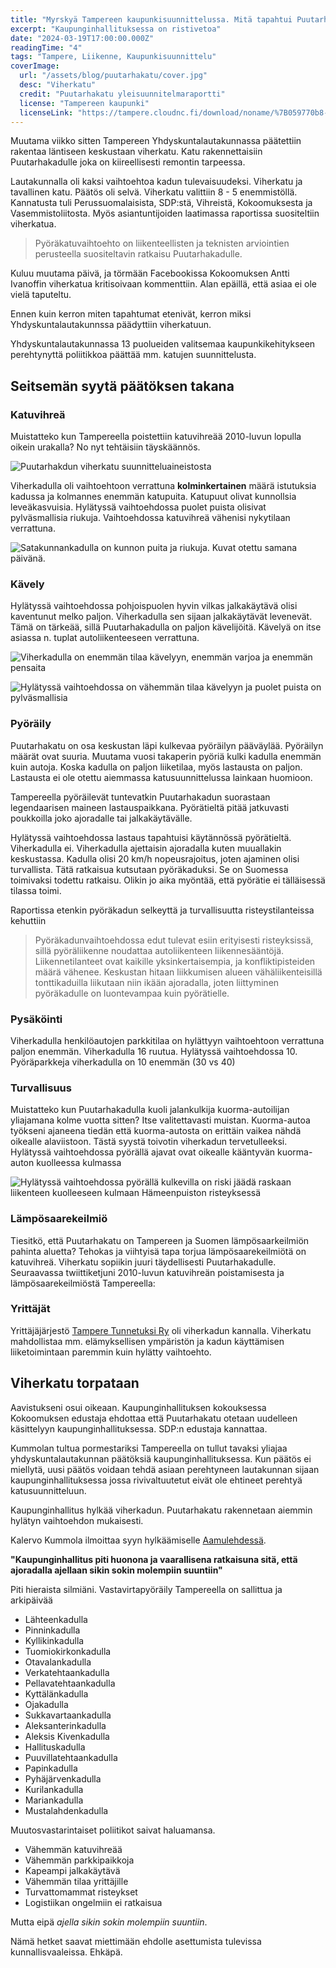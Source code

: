 ```yaml
---
title: "Myrskyä Tampereen kaupunkisuunnittelussa. Mitä tapahtui Puutarhakadulle?"
excerpt: "Kaupunginhallituksessa on ristivetoa"
date: "2024-03-19T17:00:00.000Z"
readingTime: "4"
tags: "Tampere, Liikenne, Kaupunkisuunnittelu"
coverImage:
  url: "/assets/blog/puutarhakatu/cover.jpg"
  desc: "Viherkatu"
  credit: "Puutarhakatu yleisuunnitelmaraportti"
  license: "Tampereen kaupunki"
  licenseLink: "https://tampere.cloudnc.fi/download/noname/%7B059770b8-7ab4-4cbb-b6c5-39121af9d612%7D/8301762"
---
```


Muutama viikko sitten Tampereen Yhdyskuntalautakunnassa päätettiin rakentaa läntiseen keskustaan viherkatu. Katu rakennettaisiin Puutarhakadulle joka on kiireellisesti remontin tarpeessa.

Lautakunnalla oli kaksi vaihtoehtoa kadun tulevaisuudeksi. Viherkatu ja tavallinen katu. Päätös oli selvä. Viherkatu valittiin 8 - 5 enemmistöllä. Kannatusta tuli Perussuomalaisista, SDP:stä, Vihreistä, Kokoomuksesta ja Vasemmistoliitosta. Myös asiantuntijoiden laatimassa raportissa suositeltiin viherkatua.

> Pyöräkatuvaihtoehto on liikenteellisten ja teknisten arviointien perusteella suositeltavin ratkaisu Puutarhakadulle.

Kuluu muutama päivä, ja törmään Facebookissa Kokoomuksen Antti Ivanoffin viherkatua kritisoivaan kommenttiin. Alan epäillä, että asiaa ei ole vielä taputeltu.

Ennen kuin kerron miten tapahtumat etenivät, kerron miksi Yhdyskuntalautakunnssa päädyttiin viherkatuun.

<infocard label="Yhdyskuntalautakunta">Yhdyskuntalautakunnassa 13 puolueiden valitsemaa kaupunkikehitykseen perehtynyttä poliitikkoa päättää mm. katujen suunnittelusta.</infocard>

## Seitsemän syytä päätöksen takana

### Katuvihreä

Muistatteko kun Tampereella poistettiin katuvihreää 2010-luvun lopulla oikein urakalla? No nyt tehtäisiin täyskäännös.

![Puutarhakdun viherkatu suunnitteluaineistosta](/assets/blog/puutarhakatu/viherkatu-piirretty.jpg)

Viherkadulla oli vaihtoehtoon verrattuna **kolminkertainen** määrä istutuksia kadussa ja kolmannes enemmän katupuita. Katupuut olivat kunnollsia leveäkasvuisia. Hylätyssä vaihtoehdossa puolet puista olisivat pylväsmallisia riukuja. Vaihtoehdossa katuvihreä vähenisi nykytilaan verrattuna.

![Satakunnankadulla on kunnon puita ja riukuja. Kuvat otettu samana päivänä.](/assets/blog/puutarhakatu/pylvasvaahterat.jpg)

### Kävely

Hylätyssä vaihtoehdossa pohjoispuolen hyvin vilkas jalkakäytävä olisi kaventunut melko paljon. Viherkadulla sen sijaan jalkakäytävät levenevät. Tämä on tärkeää, sillä Puutarhakadulla on paljon kävelijöitä. Kävelyä on itse asiassa n. tuplat autoliikenteeseen verrattuna.

![Viherkadulla on enemmän tilaa kävelyyn, enemmän varjoa ja enemmän pensaita](/assets/blog/puutarhakatu/kavely-viherkatu.jpg)

![Hylätyssä vaihtoehdossa on vähemmän tilaa kävelyyn ja puolet puista on pylväsmallisia](/assets/blog/puutarhakatu/kavely-vaihtoehto.jpg)

### Pyöräily

Puutarhakatu on osa keskustan läpi kulkevaa pyöräilyn pääväylää. Pyöräilyn määrät ovat suuria. Muutama vuosi takaperin pyöriä kulki kadulla enemmän kuin autoja. Koska kadulla on paljon liiketilaa, myös lastausta on paljon. Lastausta ei ole otettu aiemmassa katusuunnittelussa lainkaan huomioon.

Tampereella pyöräilevät tuntevatkin Puutarhakadun suorastaan legendaarisen maineen lastauspaikkana. Pyörätieltä pitää jatkuvasti poukkoilla joko ajoradalle tai jalkakäytävälle.

<tweet id="1336257586191085569"></tweet>

Hylätyssä vaihtoehdossa lastaus tapahtuisi käytännössä pyörätieltä. Viherkadulla ei. Viherkadulla ajettaisin ajoradalla kuten muuallakin keskustassa. Kadulla olisi 20 km/h nopeusrajoitus, joten ajaminen olisi turvallista. Tätä ratkaisua kutsutaan pyöräkaduksi. Se on Suomessa toimivaksi todettu ratkaisu. Olikin jo aika myöntää, että pyörätie ei tälläisessä tilassa toimi.

Raportissa etenkin pyöräkadun selkeyttä ja turvallisuutta risteystilanteissa kehuttiin

> Pyöräkadunvaihtoehdossa edut tulevat esiin erityisesti risteyksissä, sillä pyöräliikenne noudattaa autoliikenteen liikennesääntöjä. Liikennetilanteet ovat kaikille yksinkertaisempia, ja konfliktipisteiden määrä vähenee. Keskustan hitaan liikkumisen alueen vähäliikenteisillä tonttikaduilla liikutaan niin ikään ajoradalla, joten liittyminen pyöräkadulle on luontevampaa kuin pyörätielle.

### Pysäköinti

Viherkadulla henkilöautojen parkkitilaa on hylättyyn vaihtoehtoon verrattuna paljon enemmän. Viherkadulla 16 ruutua. Hylätyssä vaihtoehdossa 10. Pyöräparkkeja viherkadulla on 10 enemmän (30 vs 40)

### Turvallisuus

Muistatteko kun Puutarhakadulla kuoli jalankulkija kuorma-autoilijan yliajamana kolme vuotta sitten? Itse valitettavasti muistan. Kuorma-autoa työkseni ajaneena tiedän että kuorma-autosta on erittäin vaikea nähdä oikealle alaviistoon. Tästä syystä toivotin viherkadun tervetulleeksi. Hylätyssä vaihtoehdossa pyörällä ajavat ovat oikealle kääntyvän kuorma-auton kuolleessa kulmassa

![Hylätyssä vaihtoehdossa pyörällä kulkevilla on riski jäädä raskaan liikenteen kuolleeseen kulmaan Hämeenpuiston risteyksessä](/assets/blog/puutarhakatu/tormays.jpg)

### Lämpösaarekeilmiö

Tiesitkö, että Puutarhakatu on Tampereen ja Suomen lämpösaarkeilmiön pahinta aluetta? Tehokas ja viihtyisä tapa torjua lämpösaarekeilmiötä on katuvihreä. Viherkatu sopiikin juuri täydellisesti Puutarhakadulle. Seuraavassa twiittiketjuni 2010-luvun katuvihreän poistamisesta ja lämpösaarekeilmiöstä Tampereella:

<tweet id="1595888229575704584"></tweet>

### Yrittäjät

Yrittäjäjärjestö [Tampere Tunnetuksi Ry](https://rakastampere.fi/jasenille/) oli viherkadun kannalla. Viherkatu mahdollistaa mm. elämyksellisen ympäristön ja kadun käyttämisen liiketoimintaan paremmin kuin hylätty vaihtoehto.

## Viherkatu torpataan

Aavistukseni osui oikeaan. Kaupunginhallituksen kokouksessa Kokoomuksen edustaja ehdottaa että Puutarhakatu otetaan uudelleen käsittelyyn kaupunginhallituksessa. SDP:n edustaja kannattaa.

Kummolan tultua pormestariksi Tampereella on tullut tavaksi yliajaa yhdyskuntalautakunnan päätöksiä kaupunginhallituksessa. Kun päätös ei miellytä, uusi päätös voidaan tehdä asiaan perehtyneen lautakunnan sijaan kaupunginhallituksessa jossa rivivaltuutetut eivät ole ehtineet perehtyä katusuunnitteluun.

Kaupunginhallitus hylkää viherkadun. Puutarhakatu rakennetaan aiemmin hylätyn vaihtoehdon mukaisesti.

Kalervo Kummola ilmoittaa syyn hylkäämiselle [Aamulehdessä](https://www.aamulehti.fi/tampere/art-2000010302411.html).

**"Kaupunginhallitus piti huonona ja vaarallisena ratkaisuna sitä, että ajoradalla ajellaan sikin sokin molempiin suuntiin"**

Piti hieraista silmiäni. Vastavirtapyöräily Tampereella on sallittua ja arkipäivää

- Lähteenkadulla
- Pinninkadulla
- Kyllikinkadulla
- Tuomiokirkonkadulla
- Otavalankadulla
- Verkatehtaankadulla
- Pellavatehtaankadulla
- Kyttälänkadulla
- Ojakadulla
- Sukkavartaankadulla
- Aleksanterinkadulla
- Aleksis Kivenkadulla
- Hallituskadulla
- Puuvillatehtaankadulla
- Papinkadulla
- Pyhäjärvenkadulla
- Kurilankadulla
- Mariankadulla
- Mustalahdenkadulla

Muutosvastarintaiset poliitikot saivat haluamansa.

- Vähemmän katuvihreää
- Vähemmän parkkipaikkoja
- Kapeampi jalkakäytävä
- Vähemmän tilaa yrittäjille
- Turvattomammat risteykset
- Logistiikan ongelmiin ei ratkaisua

Mutta eipä _ajella sikin sokin molempiin suuntiin_.

Nämä hetket saavat miettimään ehdolle asettumista tulevissa kunnallisvaaleissa. Ehkäpä.
